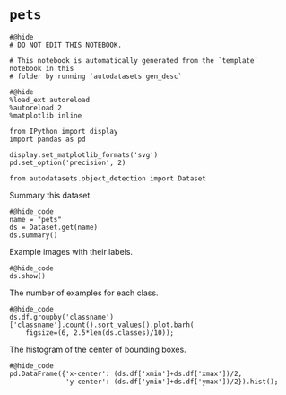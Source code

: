 # `pets`

```{.python .input}
#@hide
# DO NOT EDIT THIS NOTEBOOK.

# This notebook is automatically generated from the `template` notebook in this
# folder by running `autodatasets gen_desc`
```



```{.python .input}
#@hide
%load_ext autoreload
%autoreload 2
%matplotlib inline

from IPython import display
import pandas as pd

display.set_matplotlib_formats('svg')
pd.set_option('precision', 2)

from autodatasets.object_detection import Dataset
```

Summary this dataset.

```{.python .input}
#@hide_code
name = "pets"
ds = Dataset.get(name)
ds.summary()
```

Example images with their labels.

```{.python .input}
#@hide_code
ds.show()
```

The number of examples for each class.

```{.python .input}
#@hide_code
ds.df.groupby('classname')['classname'].count().sort_values().plot.barh(
    figsize=(6, 2.5*len(ds.classes)/10));
```

The histogram of the center of bounding boxes. 

```{.python .input}
#@hide_code
pd.DataFrame({'x-center': (ds.df['xmin']+ds.df['xmax'])/2, 
              'y-center': (ds.df['ymin']+ds.df['ymax'])/2}).hist();
```
